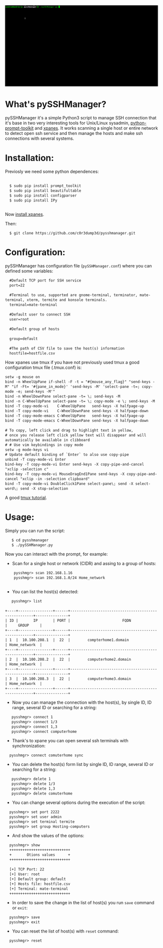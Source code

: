 
![record](https://raw.githubusercontent.com/c0r3dump3d/pysshmanager/cd282819bd19ef41ee2ed13f5b479bf5661e6759/pysshmanager_record.gif)

What's pySSHManager?
====================

pySSHManager it's a simple Python3 script to manage SSH connection that it's base in two very interesting tools for Unix/Linux sysadmin, <a href="https://github.com/prompt-toolkit/python-prompt-toolkit">python-prompt-toolkit</a>
and <a href="https://github.com/greymd/tmux-xpanes">xpanes</a>. It works scanning a single host or entire network to detect open ssh service and then manage the hosts and make ssh connections with several systems.
    
Installation:
=============

Previosly we need some python dependences:

```

  $ sudo pip install prompt_toolkit
  $ sudo pip install beautifultable
  $ sudo pip install configparser
  $ sudo pip install IPy
  
```
Now <a href="https://github.com/greymd/tmux-xpanes/wiki/Installation">install xpanes</a>.

Then:

```
  $ git clone https://github.com/c0r3dump3d/pysshmanager.git
```

Configuration:
=============

pySSHManager has configuration file (`pySSHManager.conf`) where you can defined some variables:

```
  #Default TCP port for SSH service
  port=22 

  #Terminal to use, supported are gnome-terminal, terminator, mate-terminal, xterm, termite and konsole terminals. 
  terminal=mate-terminal 

  #Default user to connect SSH
  user=root

  #Default group of hosts

  group=default

  #The path of CSV file to save the host(s) information
  hostfile=hostfile.csv
```
How xpanes use tmux if you have not previously used tmux a good configuration tmux file (.tmux.conf) is:

```
setw -g mouse on
bind -n WheelUpPane if-shell -F -t = "#{mouse_any_flag}" "send-keys -M" "if -Ft= '#{pane_in_mode}' 'send-keys -M' 'select-pane -t=; copy-mode -e; send-keys -M'"
bind -n WheelDownPane select-pane -t= \; send-keys -M
bind -n C-WheelUpPane select-pane -t= \; copy-mode -e \; send-keys -M
bind -T copy-mode-vi    C-WheelUpPane   send-keys -X halfpage-up
bind -T copy-mode-vi    C-WheelDownPane send-keys -X halfpage-down
bind -T copy-mode-emacs C-WheelUpPane   send-keys -X halfpage-up
bind -T copy-mode-emacs C-WheelDownPane send-keys -X halfpage-down

# To copy, left click and drag to highlight text in yellow, 
# once you release left click yellow text will disappear and will automatically be available in clibboard
# # Use vim keybindings in copy mode
setw -g mode-keys vi
# Update default binding of `Enter` to also use copy-pipe
unbind -T copy-mode-vi Enter
bind-key -T copy-mode-vi Enter send-keys -X copy-pipe-and-cancel "xclip -selection c"
bind-key -T copy-mode-vi MouseDragEnd1Pane send-keys -X copy-pipe-and-cancel "xclip -in -selection clipboard"
bind -T copy-mode-vi DoubleClick1Pane select-pane\; send -X select-word\; send -X stop-selection
```
A good <a href='https://danielmiessler.com/study/tmux/'>tmux tutorial</a>.

Usage:
======

Simply you can run the script:

```
   $ cd pysshmanager
   $ ./pySSHManager.py 
```

Now you can interact with the prompt, for example:
* Scan for a single host or network (CIDR) and assing to a group of hosts:
```
    pysshmgr> scan 192.168.1.16
    pysshmgr> scan 192.168.1.0/24 Home_network
    
 ```

 * You can list the host(s) detected:
 ```
    pysshmgr> list 
    
+----+----------------+------+-----------------------------------------------------+---------------+
| ID |       IP       | PORT |                        FQDN                         |     GROUP     |
+----+----------------+------+-----------------------------------------------------+---------------+
| 1  |  10.100.208.1  |  22  |        compterhome1.domain                          | Home_network  |
+----+----------------+------+-----------------------------------------------------+---------------+
| 2  |  10.100.208.2  |  22  |        computerhome2.domain                         | Home_network  |
+----+----------------+------+-----------------------------------------------------+---------------+
| 3  |  10.100.208.3  |  22  |        computerhome3.domain                         | Home_network  |
+----+----------------+------+-----------------------------------------------------+---------------+

 ```
 
 * Now you can manage the connection with the host(s), by single ID, ID range, several ID or searching for a string:

```
   pysshmgr> connect 1
   pysshmgr> connect 1/3
   pysshmgr> connect 1,3
   pysshmgr> connect computerhome

```
 * Thank's to xpane you can open several ssh terminals with synchronization:
 
 ```
   pysshmgr> connect comuterhome sync
 ```
 
 * You can delete the host(s) form list by single ID, ID range, several ID or searching for a string:
 
```
   pysshmgr> delete 1
   pysshmgr> delete 1/3
   pysshmgr> delete 1,3
   pysshmgr> delete comuterhome
```

 * You can change several options during the execution of the script:

 ```
   pysshmgr> set port 2222 
   pysshmgr> set user admin 
   pysshmgr> set terminal termite 
   pysshmgr> set group Hosting-computers 

 ```

 * And show the values of the options:

 ```
   pysshmgr> show 
   ++++++++++++++++++++++++++++
   +       Otions values      +
   ++++++++++++++++++++++++++++

   [+] TCP Port: 22
   [+] User: root
   [+] Default group: default
   [+] Hosts file: hostfile.csv
   [+] Terminal: mate-terminal
   ++++++++++++++++++++++++++++
 ```


 * In order to save the change in the list of host(s) you run `save` command or `exit`:  

 ```
   pysshmgr> save 
   pysshmgr> exit 
 ```

 * You can reset the list of host(s) with `reset` command:  

 ```
   pysshmgr> reset 
 ```
 
 
 
